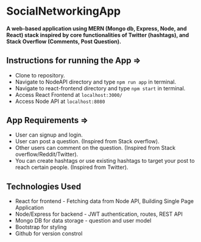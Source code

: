 # SocialNetworkingApp
#### A web-based application using MERN (Mongo db, Express, Node, and React) stack inspired by core functionalities of Twitter (hashtags), and Stack Overflow (Comments, Post Question).

## Instructions for running the App =>
* Clone to repository.
* Navigate to NodeAPI directory and type `npm run app` in terminal.
* Navigate to react-frontend directory and type `npm start` in terminal.
* Access React Frontend at `localhost:3000/`
* Access Node API at `localhost:8080`

## App Requirements =>
* User can signup and login.
* User can post a question. (Inspired from Stack overflow).
* Other users can comment on the question. (Inspired from Stack overflow/Reddit/Twitter).
* You can create hashtags or use existing hashtags to target your post to reach certain people. (Inspired from Twitter).


## Technologies Used
* React for frontend - Fetching data from Node API, Building Single Page Application
* Node/Express for backend - JWT authentication, routes, REST API
* Mongo DB for data storage - question and user model
* Bootstrap for styling
* Github for version constrol 

